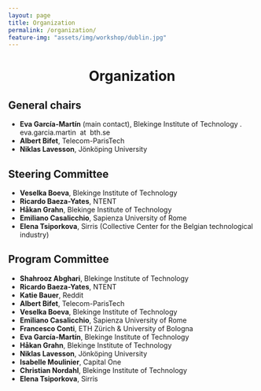 ```yaml
---
layout: page
title: Organization
permalink: /organization/
feature-img: "assets/img/workshop/dublin.jpg"
---
```


<h1 style="text-align: center">Organization</h1>

## General chairs

* **Eva García-Martín** (main contact), Blekinge Institute of Technology . eva.garcia.martin  at  bth.se
* **Albert Bifet**, Telecom-ParisTech
* **Niklas Lavesson**, Jönköping University

## Steering Committee

* **Veselka Boeva**,
Blekinge Institute of Technology
* **Ricardo Baeza-Yates**,
NTENT
* **Håkan Grahn**,
Blekinge Institute of Technology
* **Emiliano Casalicchio**,
Sapienza University of Rome
* **Elena Tsiporkova**,
Sirris (Collective Center for the Belgian technological industry)

## Program Committee

 * **Shahrooz Abghari**, Blekinge Institute of Technology
 * **Ricardo Baeza-Yates**, NTENT
 * **Katie Bauer**, Reddit
 * **Albert Bifet**, Telecom-ParisTech
 * **Veselka Boeva**, Blekinge Institute of Technology
 * **Emiliano Casalicchio**, Sapienza University of Rome
 * **Francesco Conti**, ETH Zürich &amp; University of Bologna
 * **Eva García-Martín**, Blekinge Institute of Technology
 * **Håkan Grahn**, Blekinge Institute of Technology
 * **Niklas Lavesson**, Jönköping University
 * **Isabelle Moulinier**, Capital One
 * **Christian Nordahl**, Blekinge Institute of Technology
 * **Elena Tsiporkova**, Sirris
